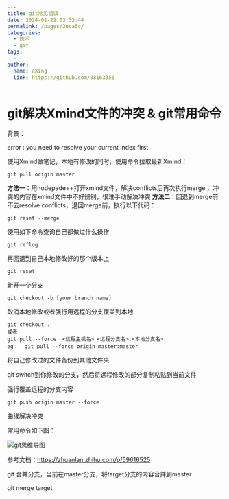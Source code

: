 ```yaml
---
title: git常见错误
date: 2024-01-21 03:32:44
permalink: /pages/3eca6c/
categories:
  - 技术
  - git
tags:
  - 
author: 
  name: aXing
  link: https://github.com/08163356
---
```

# git解决Xmind文件的冲突  & git常用命令

背景：

 error : you need to resolve your current index first 

使用Xmind做笔记，本地有修改的同时，使用命令拉取最新Xmind：

```
git pull origin master
```

**方法一**：用nodepade++打开xmind文件，解决conflicts后再次执行merge；
冲突的内容在xmind文件中不好辨别，很难手动解决冲突
**方法二**：回退到merge前
不去resolve conflicts，退回merge前，执行以下代码：

```
git reset --merge  
```

使用如下命令查询自己都做过什么操作

```
git reflog
```

再回退到自己本地修改好的那个版本上

```
git reset
```

新开一个分支

```
git checkout -b [your branch name] 
```

取消本地修改或者强行用远程的分支覆盖到本地

```
git checkout .
或者
git pull --force  <远程主机名> <远程分支名>:<本地分支名>
eg：  git pull --force origin master:master
```

将自己修改过的文件备份到其他文件夹

git switch到你修改的分支，然后将远程修改的部分复制粘贴到当前文件

强行覆盖远程的分支内容

```
git push origin master --force
```

曲线解决冲突



常用命令如下图：

![git思维导图](E:\所有总结\知识总结（博客、word等）\githubUpload\read_book\技术相关\git\git思维导图.jpg)

参考文档：https://zhuanlan.zhihu.com/p/59616525

git 合并分支，当前在master分支，将target分支的内容合并到master

git merge target